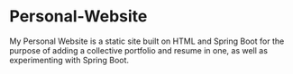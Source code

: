 # Personal-Website

My Personal Website is a static site built on HTML and Spring Boot for the purpose of adding a collective portfolio and resume in one, as well as experimenting with Spring Boot.

